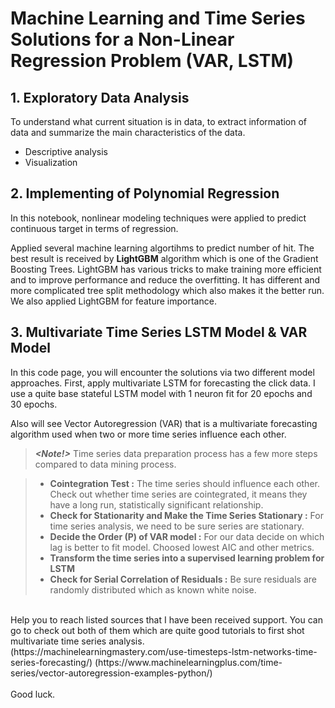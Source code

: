 # Machine Learning and Time Series Solutions for a Non-Linear Regression Problem (VAR, LSTM)
 
## 1. Exploratory Data Analysis
To understand what current situation is in data, to extract information of data and summarize the main characteristics of the data. 

* Descriptive analysis
* Visualization

## 2. Implementing of Polynomial Regression 
 
In this notebook, nonlinear modeling techniques were applied to predict continuous target in terms of regression.  

Applied several machine learning algortihms to predict number of hit. The best result is received by **LightGBM** algorithm which is one of the Gradient Boosting Trees. LightGBM has various tricks to make training more efficient and to improve performance and reduce the overfitting. It has different and more complicated tree split methodology which also makes it the better run. We also applied LightGBM for feature importance.

## 3. Multivariate Time Series LSTM Model & VAR Model 
In this code page, you will encounter the solutions via two different model approaches. First, apply multivariate LSTM for forecasting the click data. I use a quite base stateful LSTM model with 1 neuron fit for 20 epochs and 30 epochs. 

Also will see Vector Autoregression (VAR) that is a multivariate forecasting algorithm used when two or more time series influence each other.

> **_<Note!>_**
> Time series data preparation process has a few more steps compared to data mining process. 

> * **Cointegration Test :** The time series should influence each other. Check out whether time series are cointegrated, it means they have a long run, statistically significant relationship. <br/>
> * **Check for Stationarity and Make the Time Series Stationary :** For time series analysis, we need to be sure series are stationary.
> * **Decide the Order (P) of VAR model :** For our data decide on which lag is better to fit model. Choosed lowest AIC and other metrics.
> * **Transform the time series into a supervised learning problem for LSTM** 
> * **Check for Serial Correlation of Residuals :** Be sure residuals are randomly distributed which as known white noise.
 <br/> 
Help you to reach listed sources that I have been received support. You can go to check out both of them which are quite good tutorials to first shot multivariate time series analysis.  <br/> 
(https://machinelearningmastery.com/use-timesteps-lstm-networks-time-series-forecasting/)
(https://www.machinelearningplus.com/time-series/vector-autoregression-examples-python/)
<br/> <br/> 
Good luck.
